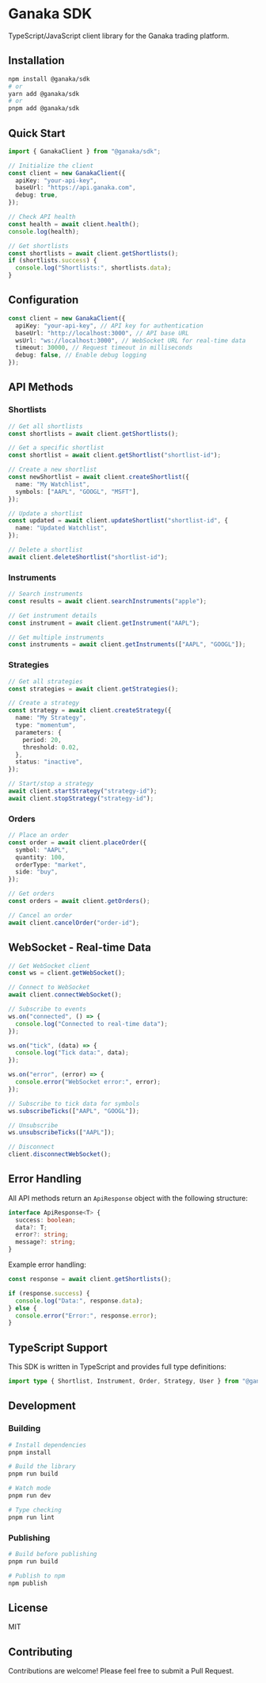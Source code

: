 # Ganaka SDK

TypeScript/JavaScript client library for the Ganaka trading platform.

## Installation

```bash
npm install @ganaka/sdk
# or
yarn add @ganaka/sdk
# or
pnpm add @ganaka/sdk
```

## Quick Start

```typescript
import { GanakaClient } from "@ganaka/sdk";

// Initialize the client
const client = new GanakaClient({
  apiKey: "your-api-key",
  baseUrl: "https://api.ganaka.com",
  debug: true,
});

// Check API health
const health = await client.health();
console.log(health);

// Get shortlists
const shortlists = await client.getShortlists();
if (shortlists.success) {
  console.log("Shortlists:", shortlists.data);
}
```

## Configuration

```typescript
const client = new GanakaClient({
  apiKey: "your-api-key", // API key for authentication
  baseUrl: "http://localhost:3000", // API base URL
  wsUrl: "ws://localhost:3000", // WebSocket URL for real-time data
  timeout: 30000, // Request timeout in milliseconds
  debug: false, // Enable debug logging
});
```

## API Methods

### Shortlists

```typescript
// Get all shortlists
const shortlists = await client.getShortlists();

// Get a specific shortlist
const shortlist = await client.getShortlist("shortlist-id");

// Create a new shortlist
const newShortlist = await client.createShortlist({
  name: "My Watchlist",
  symbols: ["AAPL", "GOOGL", "MSFT"],
});

// Update a shortlist
const updated = await client.updateShortlist("shortlist-id", {
  name: "Updated Watchlist",
});

// Delete a shortlist
await client.deleteShortlist("shortlist-id");
```

### Instruments

```typescript
// Search instruments
const results = await client.searchInstruments("apple");

// Get instrument details
const instrument = await client.getInstrument("AAPL");

// Get multiple instruments
const instruments = await client.getInstruments(["AAPL", "GOOGL"]);
```

### Strategies

```typescript
// Get all strategies
const strategies = await client.getStrategies();

// Create a strategy
const strategy = await client.createStrategy({
  name: "My Strategy",
  type: "momentum",
  parameters: {
    period: 20,
    threshold: 0.02,
  },
  status: "inactive",
});

// Start/stop a strategy
await client.startStrategy("strategy-id");
await client.stopStrategy("strategy-id");
```

### Orders

```typescript
// Place an order
const order = await client.placeOrder({
  symbol: "AAPL",
  quantity: 100,
  orderType: "market",
  side: "buy",
});

// Get orders
const orders = await client.getOrders();

// Cancel an order
await client.cancelOrder("order-id");
```

## WebSocket - Real-time Data

```typescript
// Get WebSocket client
const ws = client.getWebSocket();

// Connect to WebSocket
await client.connectWebSocket();

// Subscribe to events
ws.on("connected", () => {
  console.log("Connected to real-time data");
});

ws.on("tick", (data) => {
  console.log("Tick data:", data);
});

ws.on("error", (error) => {
  console.error("WebSocket error:", error);
});

// Subscribe to tick data for symbols
ws.subscribeTicks(["AAPL", "GOOGL"]);

// Unsubscribe
ws.unsubscribeTicks(["AAPL"]);

// Disconnect
client.disconnectWebSocket();
```

## Error Handling

All API methods return an `ApiResponse` object with the following structure:

```typescript
interface ApiResponse<T> {
  success: boolean;
  data?: T;
  error?: string;
  message?: string;
}
```

Example error handling:

```typescript
const response = await client.getShortlists();

if (response.success) {
  console.log("Data:", response.data);
} else {
  console.error("Error:", response.error);
}
```

## TypeScript Support

This SDK is written in TypeScript and provides full type definitions:

```typescript
import type { Shortlist, Instrument, Order, Strategy, User } from "@ganaka/sdk";
```

## Development

### Building

```bash
# Install dependencies
pnpm install

# Build the library
pnpm run build

# Watch mode
pnpm run dev

# Type checking
pnpm run lint
```

### Publishing

```bash
# Build before publishing
pnpm run build

# Publish to npm
npm publish
```

## License

MIT

## Contributing

Contributions are welcome! Please feel free to submit a Pull Request.

